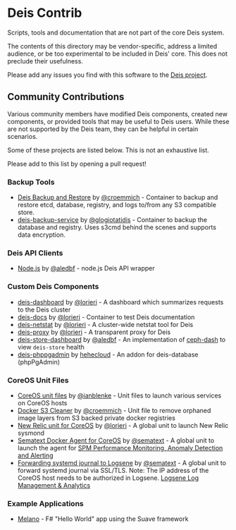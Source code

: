 # Deis Contrib

Scripts, tools and documentation that are not part of the core
Deis system.

The contents of this directory may be vendor-specific, address a
limited audience, or be too experimental to be included in Deis' core.
This does not preclude their usefulness.

Please add any issues you find with this software to the
[Deis project](https://github.com/deis/deis/issues).

## Community Contributions

Various community members have modified Deis components, created new components, or provided tools that may be useful to Deis users. While these are not supported by the Deis team, they can be helpful in certain scenarios.

Some of these projects are listed below. This is not an exhaustive list.

Please add to this list by opening a pull request!

### Backup Tools
* [Deis Backup and Restore](https://github.com/myriadmobile/deis-backup-restore) by [@croemmich](https://github.com/croemmich) - Container to backup and restore etcd, database, registry, and logs to/from any S3 compatible store.
* [deis-backup-service](https://github.com/mozilla/deis-backup-service) by [@glogiotatidis](https://github.com/glogiotatidis) - Container to backup the database and registry. Uses s3cmd behind the scenes and supports data encryption.

### Deis API Clients
* [Node.js](https://github.com/aledbf/deis-api) by [@aledbf](https://github.com/aledbf) - node.js Deis API wrapper

### Custom Deis Components
* [deis-dashboard](https://github.com/lorieri/deis-dashboard) by [@lorieri](https://github.com/lorieri) - A dashboard which summarizes requests to the Deis cluster
* [deis-docs](https://github.com/lorieri/deis-docs) by [@lorieri](https://github.com/lorieri) - Container to test Deis documentation
* [deis-netstat](https://github.com/lorieri/deis-netstat) by [@lorieri](https://github.com/lorieri) - A cluster-wide netstat tool for Deis
* [deis-proxy](https://github.com/lorieri/deis-proxy) by [@lorieri](https://github.com/lorieri) - A transparent proxy for Deis
* [deis-store-dashboard](https://github.com/aledbf/deis/tree/optional_store_dashboard) by [@aledbf](https://github.com/aledbf) - An implementation of [ceph-dash](https://github.com/Crapworks/ceph-dash) to view `deis-store` health
* [deis-phppgadmin](https://github.com/HeheCloud/deis-phppgadmin) by [hehecloud](https://github.com/HeheCloud) - An addon for deis-database (phpPgAdmin)


### CoreOS Unit Files
* [CoreOS unit files](https://github.com/ianblenke/coreos-vagrant-kitchen-sink/tree/master/cloud-init) by [@ianblenke](https://github.com/ianblenke) - Unit files to launch various services on CoreOS hosts
* [Docker S3 Cleaner](https://github.com/myriadmobile/docker-s3-cleaner) by [@croemmich](https://github.com/croemmich) - Unit file to remove orphaned image layers from S3 backed private docker registries
* [New Relic unit for CoreOS](https://github.com/lorieri/coreos-newrelic) by [@lorieri](https://github.com/lorieri) - A global unit to launch New Relic sysmond
* [Sematext Docker Agent for CoreOS](https://github.com/sematext/sematext-agent-docker/blob/master/coreos/sematext-agent.service) by [@sematext](https://github.com/sematext) - A global unit to launch the agent for [SPM Performance Monitoring, Anomaly Detection and Alerting](http://sematext.com/spm/integrations/docker-monitoring.html) 
* [Forwarding systemd journal to Logsene](https://github.com/sematext/sematext-agent-docker/blob/master/coreos/logsene.service) by [@sematext](https://github.com/sematext) - A global unit to forward systemd journal via SSL/TLS. Note: The IP address of the CoreOS host needs to be authorized in Logsene. [Logsene ­Log Management & Analytics](http://www.sematext.com/logsene/) 

### Example Applications
* [Melano](https://github.com/SuaveIO/Melano) - F# "Hello World" app using the Suave framework
